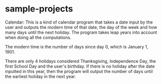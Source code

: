 # sample-projects

Calendar:
This is a kind of calendar program that takes a date input by the user and outputs the modern time of that date, the day of the week and how many days until the next holiday. The program takes leap years into account when doing all the computations.

The modern time is the number of days since day 0, which is January 1, 1901.

There are only 4 holidays considered Thanksgiving, Independence Day, the first School Day and the user's birthday.
If there is no holiday after the date inputted in this year, then the program will output the number of days until the earliest holiday in the next year.

